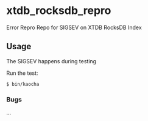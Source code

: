 # xtdb_rocksdb_repro

Error Repro Repo for SIGSEV on XTDB RocksDB Index

## Usage

The SIGSEV happens during testing

Run the test:

    $ bin/kaocha


### Bugs

...



